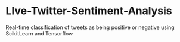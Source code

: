 # LIve-Twitter-Sentiment-Analysis
Real-time classification of tweets as being positive or negative using ScikitLearn and Tensorflow
